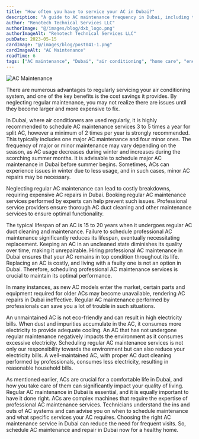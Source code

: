 ```yaml
---
title: "How often you have to service your AC in Dubai?"
description: "A guide to AC maintenance frequency in Dubai, including tips for servicing, duct cleaning, and maximizing AC lifespan and efficiency."
author: "Renotech Technical Services LLC"
authorImage: "@/images/blog/dxb_logo.png"
authorImageAlt: "Renotech Technical Services LLC"
pubDate: 2023-05-15
cardImage: "@/images/blog/post041-1.png"
cardImageAlt: "AC Maintenance"
readTime: 6
tags: ["AC maintenance", "Dubai", "air conditioning", "home care", "energy efficiency"]
---
```



![AC Maintenance](@/images/blog/post041-1.png "AC Maintenance")

There are numerous advantages to regularly servicing your air conditioning system, and one of the key benefits is the cost savings it provides. By neglecting regular maintenance, you may not realize there are issues until they become larger and more expensive to fix.

In Dubai, where air conditioners are used regularly, it is highly recommended to schedule AC maintenance services 3 to 5 times a year for split AC, however a minimum of 2 times per year is strongly recommended. This typically includes one major AC maintenance and four minor ones. The frequency of major or minor maintenance may vary depending on the season, as AC usage decreases during winter and increases during the scorching summer months. It is advisable to schedule major AC maintenance in Dubai before summer begins. Sometimes, ACs can experience issues in winter due to less usage, and in such cases, minor AC repairs may be necessary.

Neglecting regular AC maintenance can lead to costly breakdowns, requiring expensive AC repairs in Dubai. Booking regular AC maintenance services performed by experts can help prevent such issues. Professional service providers ensure thorough AC duct cleaning and other maintenance services to ensure optimal functionality.

The typical lifespan of an AC is 15 to 20 years when it undergoes regular AC duct cleaning and maintenance. Failure to schedule professional AC maintenance significantly reduces its lifespan, eventually necessitating replacement. Keeping an AC in an uncleaned state diminishes its quality over time, making it unrepairable. Hiring professional AC maintenance in Dubai ensures that your AC remains in top condition throughout its life. Replacing an AC is costly, and living with a faulty one is not an option in Dubai. Therefore, scheduling professional AC maintenance services is crucial to maintain its optimal performance.

In many instances, as new AC models enter the market, certain parts and equipment required for older ACs may become unavailable, rendering AC repairs in Dubai ineffective. Regular AC maintenance performed by professionals can save you a lot of trouble in such situations.

An unmaintained AC is not eco-friendly and can result in high electricity bills. When dust and impurities accumulate in the AC, it consumes more electricity to provide adequate cooling. An AC that has not undergone regular maintenance negatively impacts the environment as it consumes excessive electricity. Scheduling regular AC maintenance services is not only our responsibility towards the environment but can also reduce your electricity bills. A well-maintained AC, with proper AC duct cleaning performed by professionals, consumes less electricity, resulting in reasonable household bills.

As mentioned earlier, ACs are crucial for a comfortable life in Dubai, and how you take care of them can significantly impact your quality of living. Regular AC maintenance in Dubai is essential, and it is equally important to have it done right. ACs are complex machines that require the expertise of professional AC maintenance services. Technicians understand the ins and outs of AC systems and can advise you on when to schedule maintenance and what specific services your AC requires. Choosing the right AC maintenance service in Dubai can reduce the need for frequent visits. So, schedule AC maintenance and repair in Dubai now for a healthy home.